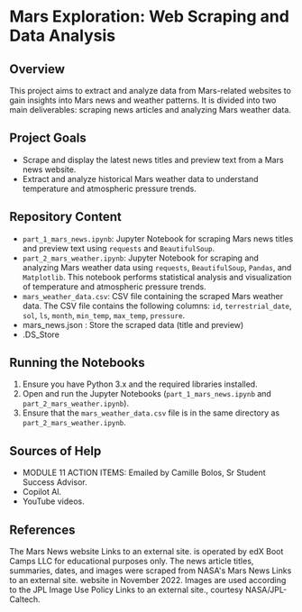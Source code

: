 # Mars Exploration: Web Scraping and Data Analysis

## Overview

This project aims to extract and analyze data from Mars-related websites to gain insights into Mars news and weather patterns. It is divided into two main deliverables: scraping news articles and analyzing Mars weather data.

## Project Goals

* Scrape and display the latest news titles and preview text from a Mars news website.
* Extract and analyze historical Mars weather data to understand temperature and atmospheric pressure trends.

## Repository Content

* `part_1_mars_news.ipynb`: Jupyter Notebook for scraping Mars news titles and preview text using `requests` and `BeautifulSoup`.
* `part_2_mars_weather.ipynb`: Jupyter Notebook for scraping and analyzing Mars weather data using `requests`, `BeautifulSoup`, `Pandas`, and `Matplotlib`. This notebook performs statistical analysis and visualization of temperature and atmospheric pressure trends.
* `mars_weather_data.csv`: CSV file containing the scraped Mars weather data. The CSV file contains the following columns: `id`, `terrestrial_date`, `sol`, `ls`, `month`, `min_temp`, `max_temp`, `pressure`.
* mars_news.json : Store the scraped data (title and preview)
* .DS_Store


## Running the Notebooks

1.  Ensure you have Python 3.x and the required libraries installed.
2.  Open and run the Jupyter Notebooks (`part_1_mars_news.ipynb` and `part_2_mars_weather.ipynb`).
3.  Ensure that the `mars_weather_data.csv` file is in the same directory as `part_2_mars_weather.ipynb`.

## Sources of Help

* MODULE 11 ACTION ITEMS: Emailed by Camille Bolos, Sr Student Success Advisor.
* Copilot AI.
* YouTube videos.

## References

The Mars News website Links to an external site. is operated by edX Boot Camps LLC for educational purposes only. The news article titles, summaries, dates, and images were scraped from NASA's Mars News Links to an external site. website in November 2022. Images are used according to the JPL Image Use Policy Links to an external site., courtesy NASA/JPL-Caltech.